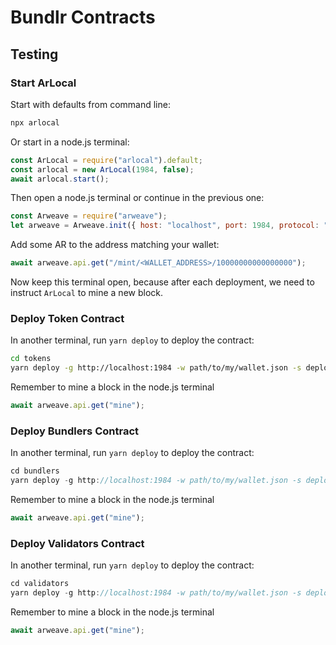 # Bundlr Contracts

## Testing

### Start ArLocal

Start with defaults from command line:

```sh
npx arlocal
```

Or start in a node.js terminal:

```js
const ArLocal = require("arlocal").default;
const arlocal = new ArLocal(1984, false);
await arlocal.start();
```

Then open a node.js terminal or continue in the previous one:

```js
const Arweave = require("arweave");
let arweave = Arweave.init({ host: "localhost", port: 1984, protocol: "http" });
```

Add some AR to the address matching your wallet:

```js
await arweave.api.get("/mint/<WALLET_ADDRESS>/10000000000000000");
```

Now keep this terminal open, because after each deployment, we need to instruct `ArLocal`
to mine a new block.

### Deploy Token Contract

In another terminal, run `yarn deploy` to deploy the contract:

```sh
cd tokens
yarn deploy -g http://localhost:1984 -w path/to/my/wallet.json -s deploy/state/example-state.json
```

Remember to mine a block in the node.js terminal

```js
await arweave.api.get("mine");
```

### Deploy Bundlers Contract

In another terminal, run `yarn deploy` to deploy the contract:

```js
cd bundlers
yarn deploy -g http://localhost:1984 -w path/to/my/wallet.json -s deploy/state/example-state.json -t <TOKEN_CONTRACT_ADDRESS>
```

Remember to mine a block in the node.js terminal

```js
await arweave.api.get("mine");
```

### Deploy Validators Contract

In another terminal, run `yarn deploy` to deploy the contract:

```js
cd validators
yarn deploy -g http://localhost:1984 -w path/to/my/wallet.json -s deploy/state/example-state.json -t <TOKEN_CONTRACT_ADDRESS> -c <BUNDLERS_CONTRACT_ADDRESS> -a <BUNDLER_ADDRESS>
```

Remember to mine a block in the node.js terminal

```js
await arweave.api.get("mine");
```
